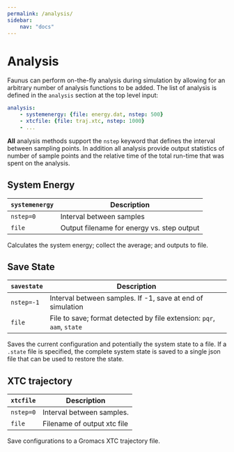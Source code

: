 ```yaml
---
permalink: /analysis/
sidebar:
    nav: "docs"
---
```

<script src="https://cdnjs.cloudflare.com/ajax/libs/mathjax/2.7.0/MathJax.js?config=TeX-AMS-MML_HTMLorMML" type="text/javascript"></script>

# Analysis

Faunus can perform on-the-fly analysis during simulation by allowing for an arbitrary number
of analysis functions to be added. The list of analysis is defined in the `analysis` section
at the top level input:

~~~ yaml
analysis:
    - systemenergy: {file: energy.dat, nstep: 500}
    - xtcfile: {file: traj.xtc, nstep: 1000}
    - ...
~~~

**All** analysis methods support the `nstep` keyword that defines the interval between
sampling points. In addition all analysis provide output statistics of number of sample
points and the relative time of the total run-time that was spent on the analysis.

## System Energy

`systemenergy`   |  Description
---------------- |  -------------------------------------------
`nstep=0`        |  Interval between samples
`file`           |  Output filename for energy vs. step output

Calculates the system energy; collect the average; and outputs to file.

## Save State

`savestate`    |  Description
-------------- | ---------------------------------------------------------
`nstep=-1`     |  Interval between samples. If -1, save at end of simulation
`file`         |  File to save; format detected by file extension: `pqr`, `aam`, `state`

Saves the current configuration and potentially the system state to a file.
If a `.state` file is specified, the complete system state is saved to a single
json file that can be used to restore the state.

## XTC trajectory

`xtcfile`      |  Description
-------------- | ---------------------------------------------------------
`nstep=0`      |  Interval between samples.
`file`         |  Filename of output xtc file

Save configurations to a Gromacs XTC trajectory file. 
